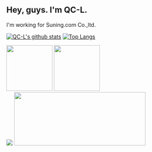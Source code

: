## Hey, guys. I'm QC-L.

I'm working for Suning.com Co.,ltd.

[![QC-L's github stats](https://github-readme-stats.vercel.app/api?username=QC-L&title_color=1abc9c&icon_color=1abc9c&text_color=798795&bg_color=2c3e50)](https://github.com/QC-L)
[![Top Langs](https://github-readme-stats.vercel.app/api/top-langs/?username=QC-L&layout=compact&hide=Objective-C&title_color=1abc9c&icon_color=1abc9c&text_color=798795&bg_color=2c3e50)](https://github.com/QC-L)

<div class="half">
  <a href="https://github.com/remaxjs/remax"><img src="https://github-readme-stats.vercel.app/api/pin/?username=remaxjs&repo=remax&title_color=fff&icon_color=1abc9c&text_color=798795&bg_color=2c3e50&show_owner=true" height="120" /></a>
  <a href="https://github.com/remaxjs/create-remax-app"><img src="https://github-readme-stats.vercel.app/api/pin/?username=remaxjs&repo=create-remax-app&title_color=fff&icon_color=1abc9c&text_color=798795&bg_color=2c3e50&show_owner=true" height="120" /></a>
</div>
<div class="half">
  <a href="https://github.com/reactjs/zh-hans.reactjs.org"><img src="https://github-readme-stats.vercel.app/api/pin/?username=reactjs&repo=zh-hans.reactjs.org&title_color=fff&icon_color=1abc9c&text_color=798795&bg_color=2c3e50&show_owner=true" /></a>
  <a href="https://github.com/docschina/webpack.js.org"><img src="https://github-readme-stats.vercel.app/api/pin/?username=docschina&repo=webpack.js.org&title_color=fff&icon_color=1abc9c&text_color=798795&bg_color=2c3e50&show_owner=true" width="342.84" height="140" /></a>
</div>
